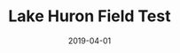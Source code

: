 ---
title: "Lake Huron Field Test"
collection: publications
permalink: /publication/frame-interpolation-cg
date: 2019-04-01
venue: 
authors: "with DROP Lab members"
uri: 
arxiv: 
bibtex: 
pdf: 
teaser: images/huron.png
---